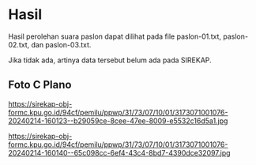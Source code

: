 # Hasil

Hasil perolehan suara paslon dapat dilihat pada file paslon-01.txt, paslon-02.txt, dan paslon-03.txt.

Jika tidak ada, artinya data tersebut belum ada pada SIREKAP.

## Foto C Plano

https://sirekap-obj-formc.kpu.go.id/94cf/pemilu/ppwp/31/73/07/10/01/3173071001076-20240214-160123--b29059ce-8cee-47ee-8009-e5532c16d5a1.jpg

https://sirekap-obj-formc.kpu.go.id/94cf/pemilu/ppwp/31/73/07/10/01/3173071001076-20240214-160140--65c098cc-6ef4-43c4-8bd7-4390dce32097.jpg
